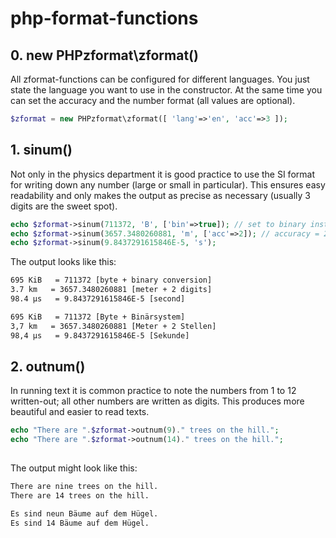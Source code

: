 # php-format-functions

## 0. new PHPzformat\zformat() ##

All zformat-functions can be configured for different languages. You just state the language you want to use in the constructor. At the same time you can set the accuracy and the number format (all values are optional).  

```php
$zformat = new PHPzformat\zformat([ 'lang'=>'en', 'acc'=>3 ]);
```


## 1. sinum() ##

Not only in the physics department it is good practice to use the SI format for writing down any number (large or small in particular). This ensures easy readability and only makes the output as precise as necessary (usually 3 digits are the sweet spot).  

```php
echo $zformat->sinum(711372, 'B', ['bin'=>true]); // set to binary instead of SI prefixes
echo $zformat->sinum(3657.3480260881, 'm', ['acc'=>2]); // accuracy = 2 digits 
echo $zformat->sinum(9.8437291615846E-5, 's'); 
```

The output looks like this:

```html
695 KiB   = 711372 [byte + binary conversion]
3.7 km   = 3657.3480260881 [meter + 2 digits]
98.4 µs   = 9.8437291615846E-5 [second]
```
```html
695 KiB   = 711372 [Byte + Binärsystem]
3,7 km   = 3657.3480260881 [Meter + 2 Stellen]
98,4 µs   = 9.8437291615846E-5 [Sekunde]
```


## 2. outnum() ##

In running text it is common practice to note the numbers from 1 to 12 written-out; all other numbers are written as digits. This produces more beautiful and easier to read texts. 

```php
echo "There are ".$zformat->outnum(9)." trees on the hill.";
echo "There are ".$zformat->outnum(14)." trees on the hill.";
    
```

The output might look like this:

```html
There are nine trees on the hill.
There are 14 trees on the hill.
```
```html
Es sind neun Bäume auf dem Hügel.
Es sind 14 Bäume auf dem Hügel.
``` 
